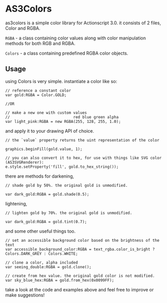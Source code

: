 # AS3Colors

as3colors is a simple color library for Actionscript 3.0. it consists of 2 files, Color and RGBA.

`RGBA` - a class containing color values along with color manipulation methods for both RGB and RGBA.

`Colors` - a class containing predefined RGBA color objects.

## Usage

using Colors is very simple. instantiate a color like so:

```
// reference a constant color 
var gold:RGBA = Color.GOLD;

//OR

// make a new one with custom values
//                            red blue green alpha
var light_pink:RGBA = new RGBA(255, 128, 255, 1.0);
```

and apply it to your drawing API of choice.

```
// the `value` property returns the uint representation of the color

graphics.beginFill(gold.value, 1);

// you can also convert it to hex, for use with things like SVG color (AS3SVGRenderer):
e.style.setProperty('fill', gold.to_hex_string());
```

there are methods for darkening,

```
// shade gold by 50%. the original gold is unmodified.

var dark_gold:RGBA = gold.shade(0.5);
```

lightening,

```
// lighten gold by 70%. the original gold is unmodified.

var dark_gold:RGBA = gold.tint(0.7);
```

and some other useful things too.

```
// set an accessible background color based on the brightness of the text
var accessible_background_color:RGBA = text_rgba.color_is_bright ? Colors.DARK_GREY : Colors.WHITE;

// clone a color, alpha included
var seeing_double:RGBA = gold.clone();

// create from hex value. the original gold color is not modified.
var sky_blue_hex:RGBA = gold.from_hex(0x0099FF);
```

take a look at the code and examples above and feel free to improve or make suggestions!